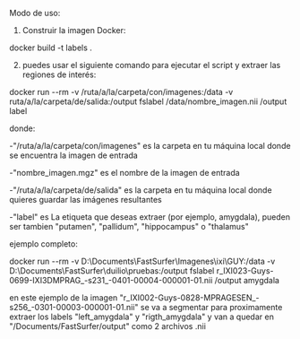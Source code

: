 Modo de uso:
 
1. Construir la imagen Docker:

docker build -t labels .

2. puedes usar el siguiente comando para ejecutar el script y extraer las regiones de interés:

docker run --rm -v /ruta/a/la/carpeta/con/imagenes:/data 
	   -v ruta/a/la/carpeta/de/salida:/output 
	   fslabel /data/nombre_imagen.nii /output label


donde: 

-"/ruta/a/la/carpeta/con/imagenes" es la carpeta en tu máquina local donde se encuentra la imagen de entrada

-"nombre_imagen.mgz" es el nombre de la imagen de entrada

-"/ruta/a/la/carpeta/de/salida" es la carpeta en tu máquina local donde quieres guardar las imágenes resultantes

-"label" es La etiqueta que deseas extraer (por ejemplo, amygdala), pueden ser tambien "putamen", "pallidum", "hippocampus" o "thalamus"

ejemplo completo:


docker run --rm -v D:\Documents\FastSurfer\Imagenes\ixi\GUY:/data -v D:\Documents\FastSurfer\duilio\pruebas:/output fslabel r_IXI023-Guys-0699-IXI3DMPRAG_-s231_-0401-00004-000001-01.nii /output amygdala

en este ejemplo de la imagen "r_IXI002-Guys-0828-MPRAGESEN_-s256_-0301-00003-000001-01.nii" se va a segmentar para proximamente extraer los labels "left_amygdala" y "rigth_amygdala" y van a quedar en "/Documents/FastSurfer/output" 
como 2 archivos .nii 

 
